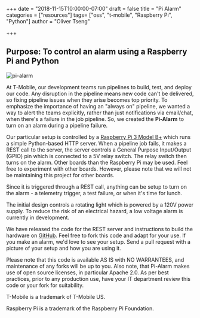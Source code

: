 +++
date = "2018-11-15T10:00:00-07:00"
draft = false
title = "Pi Alarm"
categories = ["resources"]
tags= ["oss", "t-mobile", "Raspberry Pi", "Python"]
author = "Oliver Tseng"

+++

## Purpose: To control an alarm using a Raspberry Pi and Python

![pi-alarm](/blog/pi-alarm.jpeg#small)

At T-Mobile, our development teams run pipelines to build, test, and deploy our code. Any disruption in the pipeline means new code can't be delivered, so fixing pipeline issues when they arise becomes top priority. To emphasize the importance of having an "always on" pipeline, we wanted a way to alert the teams explicitly, rather than just notifications via email/chat, when there's a failure in the job pipeline.  So, we created the **Pi-Alarm** to turn on an alarm during a pipeline failure.

Our particular setup is controlled by a [Raspberry Pi 3 Model B+](https://www.raspberrypi.org/products/raspberry-pi-3-model-b-plus/) which runs a simple Python-based HTTP server.  When a pipeline job fails, it makes a REST call to the server, the server controls a General Purpose Input/Output (GPIO) pin which is connected to a 5V relay switch.  The relay switch then turns on the alarm.  Other boards than the Raspberry Pi may be used.  Feel free to experiment with other boards.  However, please note that we will not be maintaining this project for other boards.

Since it is triggered through a REST call, anything can be setup to turn on the alarm - a telemetry trigger, a test failure, or when it's time for lunch.

The initial design controls a rotating light which is powered by a 120V power supply.  To reduce the risk of an electrical hazard, a low voltage alarm is currently in development.


We have released the code for the REST server and instructions to build the hardware on [GitHub](https://github.com/tmobile/pi-alarm). Feel free to fork this code and adapt for your use. If you make an alarm, we'd love to see your setup. Send a pull request with a picture of your setup and how you are using it. 

Please note that this code is available AS IS with NO WARRANTEES, and maintenance of any forks will be up to you.  Also note, that Pi-Alarm makes use of open source licenses, in particular Apache 2.0.  As per best practices, prior to any production use, have your IT department review this code or your fork for suitability. 

T-Mobile is a trademark of T-Mobile US.

Raspberry Pi is a trademark of the Raspberry Pi Foundation.